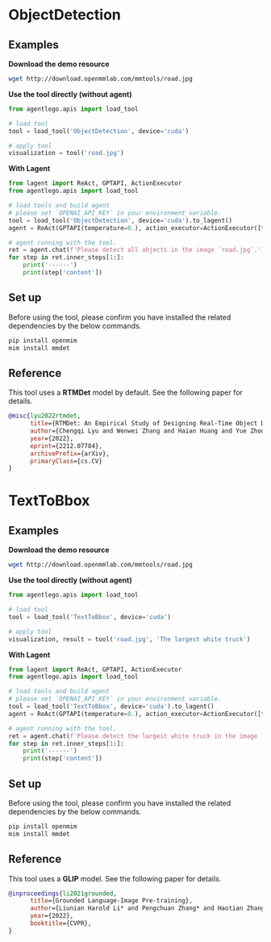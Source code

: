 # ObjectDetection

## Examples

**Download the demo resource**

```bash
wget http://download.openmmlab.com/mmtools/road.jpg
```

**Use the tool directly (without agent)**

```python
from agentlego.apis import load_tool

# load tool
tool = load_tool('ObjectDetection', device='cuda')

# apply tool
visualization = tool('road.jpg')
```

**With Lagent**

```python
from lagent import ReAct, GPTAPI, ActionExecutor
from agentlego.apis import load_tool

# load tools and build agent
# please set `OPENAI_API_KEY` in your environment variable.
tool = load_tool('ObjectDetection', device='cuda').to_lagent()
agent = ReAct(GPTAPI(temperature=0.), action_executor=ActionExecutor([tool]))

# agent running with the tool.
ret = agent.chat(f'Please detect all objects in the image `road.jpg`.')
for step in ret.inner_steps[1:]:
    print('------')
    print(step['content'])
```

## Set up

Before using the tool, please confirm you have installed the related dependencies by the below commands.

```bash
pip install openmim
mim install mmdet
```

## Reference

This tool uses a **RTMDet** model by default. See the following paper for details.

```bibtex
@misc{lyu2022rtmdet,
      title={RTMDet: An Empirical Study of Designing Real-Time Object Detectors},
      author={Chengqi Lyu and Wenwei Zhang and Haian Huang and Yue Zhou and Yudong Wang and Yanyi Liu and Shilong Zhang and Kai Chen},
      year={2022},
      eprint={2212.07784},
      archivePrefix={arXiv},
      primaryClass={cs.CV}
}
```

# TextToBbox

## Examples

**Download the demo resource**

```bash
wget http://download.openmmlab.com/mmtools/road.jpg
```

**Use the tool directly (without agent)**

```python
from agentlego.apis import load_tool

# load tool
tool = load_tool('TextToBbox', device='cuda')

# apply tool
visualization, result = tool('road.jpg', 'The largest white truck')
```

**With Lagent**

```python
from lagent import ReAct, GPTAPI, ActionExecutor
from agentlego.apis import load_tool

# load tools and build agent
# please set `OPENAI_API_KEY` in your environment variable.
tool = load_tool('TextToBbox', device='cuda').to_lagent()
agent = ReAct(GPTAPI(temperature=0.), action_executor=ActionExecutor([tool]))

# agent running with the tool.
ret = agent.chat(f'Please detect the largest white truck in the image `road.jpg`.')
for step in ret.inner_steps[1:]:
    print('------')
    print(step['content'])
```

## Set up

Before using the tool, please confirm you have installed the related dependencies by the below commands.

```bash
pip install openmim
mim install mmdet
```

## Reference

This tool uses a **GLIP** model. See the following paper for details.

```bibtex
@inproceedings{li2021grounded,
      title={Grounded Language-Image Pre-training},
      author={Liunian Harold Li* and Pengchuan Zhang* and Haotian Zhang* and Jianwei Yang and Chunyuan Li and Yiwu Zhong and Lijuan Wang and Lu Yuan and Lei Zhang and Jenq-Neng Hwang and Kai-Wei Chang and Jianfeng Gao},
      year={2022},
      booktitle={CVPR},
}
```
